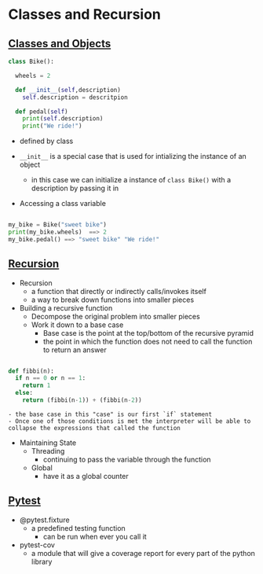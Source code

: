 # Classes and Recursion

## [Classes and Objects](https://www.learnpython.org/en/Classes_and_Objects)
```python
class Bike():

  wheels = 2

  def __init__(self,description)
    self.description = descritpion

  def pedal(self)
    print(self.description)
    print("We ride!")
```
- defined by class
- `__init__` is a special case that is used for intializing the instance of an object
  - in this case we can initialize a instance of `class Bike()` with a description by passing it in

- Accessing a class variable
```python

my_bike = Bike("sweet bike")
print(my_bike.wheels)  ==> 2
my_bike.pedal() ==> "sweet bike" "We ride!"
``` 
## [Recursion](https://realpython.com/python-thinking-recursively/)
- Recursion
  - a function that directly or indirectly calls/invokes itself
  - a way to break down functions into smaller pieces
- Building a recursive function
  - Decompose the original problem into smaller pieces
  - Work it down to a base case
    - Base case is the point at the top/bottom of the recursive pyramid
    - the point in which the function does not need to call the function to return an answer
```python

def fibbi(n):
  if n == 0 or n == 1:
    return 1
  else:
    return (fibbi(n-1)) + (fibbi(n-2))
```
    - the base case in this "case" is our first `if` statement
    - Once one of those conditions is met the interpreter will be able to collapse the expressions that called the function

- Maintaining State
  - Threading
    - continuing to pass the variable through the function
  - Global
    - have it as a global counter

## [Pytest](https://www.linuxjournal.com/content/python-testing-pytest-fixtures-and-coverage)
- @pytest.fixture
  - a predefined testing function
    - can be run when ever you call it
- pytest-cov
  - a module that will give a coverage report for every part of the python library

